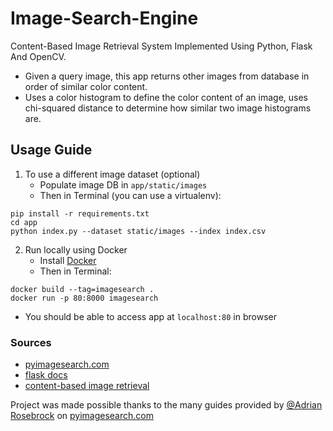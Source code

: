 # Image-Search-Engine
Content-Based Image Retrieval System Implemented Using Python, Flask And OpenCV.
* Given a query image, this app returns other images from database in order of similar color content.
* Uses a color histogram to define the color content of an image, uses chi-squared distance to determine
how similar two image histograms are.

## Usage Guide
1. To use a different image dataset (optional)
    * Populate image DB in `app/static/images`
    * Then in Terminal (you can use a virtualenv): 
```
pip install -r requirements.txt
cd app
python index.py --dataset static/images --index index.csv
```

2. Run locally using Docker
    * Install [Docker](https://docs.docker.com/install/#supported-platforms)
    * Then in Terminal:
```
docker build --tag=imagesearch .
docker run -p 80:8000 imagesearch
```
* You should be able to access app at `localhost:80` in browser


### Sources
* [pyimagesearch.com](https://www.pyimagesearch.com/start-here-learn-computer-vision-opencv/)
* [flask docs](http://flask.pocoo.org)
* [content-based image retrieval](https://en.wikipedia.org/wiki/Content-based_image_retrieval)


Project was made possible thanks to the many guides provided by [@Adrian Rosebrock](https://twitter.com/pyimagesearch) on [pyimagesearch.com](https://www.pyimagesearch.com/start-here-learn-computer-vision-opencv/)
